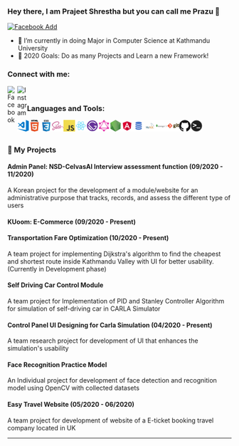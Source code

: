### Hey there, I am Prajeet Shrestha but you can call me Prazu 👋

[![Facebook Add](https://img.shields.io/website?label=facebook.com&style=for-the-badge&url=https%3A%2F%2Fcodestackr.com)](https://www.facebook.com/Prazzeett)

- 🌱 I’m currently in doing Major in Computer Science at Kathmandu University
- 🥅 2020 Goals: Do as many Projects and Learn a new Framework!

### Connect with me:

[<img align="left" alt="Facebook" width="22px" src="https://cdn.jsdelivr.net/npm/simple-icons@v3/icons/facebook.svg" />][facebook]
[<img align="left" alt="Instagram" width="22px" src="https://cdn.jsdelivr.net/npm/simple-icons@v3/icons/instagram.svg" />][instagram]

<br />

### Languages and Tools:

<img align="left" alt="Visual Studio Code" width="26px" src="https://raw.githubusercontent.com/github/explore/80688e429a7d4ef2fca1e82350fe8e3517d3494d/topics/visual-studio-code/visual-studio-code.png" />
<img align="left" alt="HTML5" width="26px" src="https://raw.githubusercontent.com/github/explore/80688e429a7d4ef2fca1e82350fe8e3517d3494d/topics/html/html.png" />
<img align="left" alt="CSS3" width="26px" src="https://raw.githubusercontent.com/github/explore/80688e429a7d4ef2fca1e82350fe8e3517d3494d/topics/css/css.png" />
<img align="left" alt="Sass" width="26px" src="https://raw.githubusercontent.com/github/explore/80688e429a7d4ef2fca1e82350fe8e3517d3494d/topics/sass/sass.png" />
<img align="left" alt="JavaScript" width="26px" src="https://raw.githubusercontent.com/github/explore/80688e429a7d4ef2fca1e82350fe8e3517d3494d/topics/javascript/javascript.png" />
<img align="left" alt="React" width="26px" src="https://raw.githubusercontent.com/github/explore/80688e429a7d4ef2fca1e82350fe8e3517d3494d/topics/react/react.png" />
<img align="left" alt="Gatsby" width="26px" src="https://raw.githubusercontent.com/github/explore/e94815998e4e0713912fed477a1f346ec04c3da2/topics/gatsby/gatsby.png" />
<img align="left" alt="GraphQL" width="26px" src="https://raw.githubusercontent.com/github/explore/80688e429a7d4ef2fca1e82350fe8e3517d3494d/topics/graphql/graphql.png" />
<img align="left" alt="Node.js" width="26px" src="https://raw.githubusercontent.com/github/explore/80688e429a7d4ef2fca1e82350fe8e3517d3494d/topics/nodejs/nodejs.png" />
<img align="left" alt="Deno" width="26px" src="https://raw.githubusercontent.com/github/explore/361e2821e2dea67711cde99c9c40ed357061cf27/topics/angular/angular.png" />
<img align="left" alt="SQL" width="26px" src="https://raw.githubusercontent.com/github/explore/80688e429a7d4ef2fca1e82350fe8e3517d3494d/topics/sql/sql.png" />
<img align="left" alt="MySQL" width="26px" src="https://raw.githubusercontent.com/github/explore/80688e429a7d4ef2fca1e82350fe8e3517d3494d/topics/mysql/mysql.png" />
<img align="left" alt="MongoDB" width="26px" src="https://raw.githubusercontent.com/github/explore/80688e429a7d4ef2fca1e82350fe8e3517d3494d/topics/mongodb/mongodb.png" />
<img align="left" alt="Git" width="26px" src="https://raw.githubusercontent.com/github/explore/80688e429a7d4ef2fca1e82350fe8e3517d3494d/topics/git/git.png" />
<img align="left" alt="GitHub" width="26px" src="https://raw.githubusercontent.com/github/explore/78df643247d429f6cc873026c0622819ad797942/topics/github/github.png" />
<img align="left" alt="Terminal" width="26px" src="https://raw.githubusercontent.com/github/explore/80688e429a7d4ef2fca1e82350fe8e3517d3494d/topics/terminal/terminal.png" />

<br />
<br />

### 📕 My Projects

<!-- BLOG-POST-LIST:START -->
<h4>Admin Panel: NSD-CelvasAI Interview assessment function (09/2020 - 11/2020)</h4>
<p> A Korean project for the development of a module/website for an administrative purpose that tracks, records, and assess the different type of users </p>

<h4>KUoom: E-Commerce (09/2020 - Present)</h4>

<h4> Transportation Fare Optimization (10/2020 - Present)</h4>
<p> A team project for implementing Dijkstra's algorithm to find the cheapest and shortest route inside Kathmandu Valley with UI for better usability. (Currently in Development phase) </p>

<h4>Self Driving Car Control Module</h4>
<p> A team project for Implementation of PID and Stanley Controller Algorithm for simulation of self-driving car in CARLA Simulator </p>

<h4>Control Panel UI Designing for Carla Simulation (04/2020 - Present)</h4>
<p> A team research project for development of UI that enhances the simulation's usability </p>

<h4>Face Recognition Practice Model</h4>
<p> An Individual project for development of face detection and recognition model using OpenCV with collected datasets </p>

<h4> Easy Travel Website (05/2020 - 06/2020) </h4>
<p> A team project for development of website of a E-ticket booking travel company located in UK </p>

---

[facebook]: https://www.facebook.com/Prazzeett
[instagram]: https://www.instagram.com/prazzuzuuzuu/
